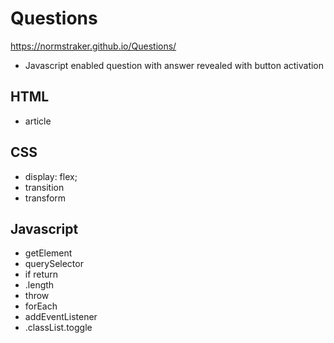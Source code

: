 # Questions

https://normstraker.github.io/Questions/

- Javascript enabled question with answer revealed with button activation

## HTML

- article

## CSS

- display: flex;
- transition
- transform

## Javascript

- getElement
- querySelector
- if return
- .length
- throw
- forEach
- addEventListener
- .classList.toggle
